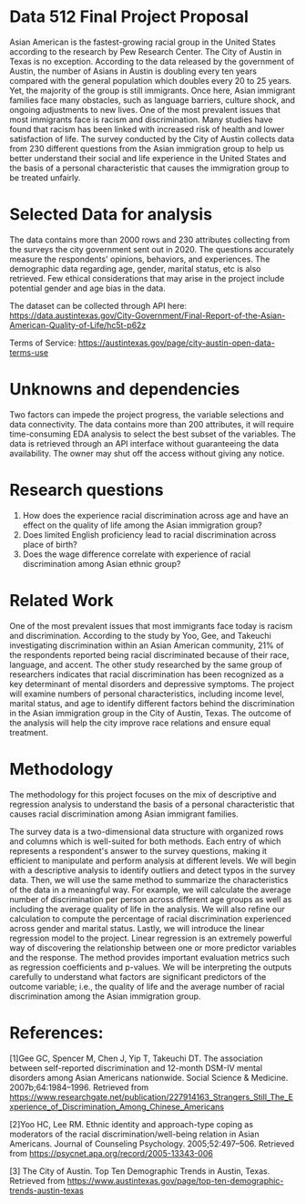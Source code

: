 # Data 512 Final Project Proposal

Asian American is the fastest-growing racial group in the United States according to the research by Pew Research Center. The City of Austin in Texas is no exception. According to the data released by the government of Austin, the number of Asians in Austin is doubling every ten years compared with the general population which doubles every 20 to 25 years. Yet, the majority of the group is still immigrants. Once here, Asian immigrant families face many obstacles, such as language barriers, culture shock, and ongoing adjustments to new lives. One of the most prevalent issues that most immigrants face is racism and discrimination. Many studies have found that racism has been linked with increased risk of health and lower satisfaction of life. The survey conducted by the City of Austin collects data from 230 different questions from the Asian immigration group to help us better understand their social and life experience in the United States and the basis of a personal characteristic that causes the immigration group to be treated unfairly.

# Selected Data for analysis
The data contains more than 2000 rows and 230 attributes collecting from the surveys the city government sent out in 2020. The questions accurately measure the respondents' opinions, behaviors, and experiences. The demographic data regarding age, gender, marital status, etc is also retrieved. Few ethical considerations that may arise in the project include potential gender and age bias in the data.

The dataset can be collected through API here: https://data.austintexas.gov/City-Government/Final-Report-of-the-Asian-American-Quality-of-Life/hc5t-p62z

Terms of Service: https://austintexas.gov/page/city-austin-open-data-terms-use

# Unknowns and dependencies
Two factors can impede the project progress, the variable selections and data connectivity. The data contains more than 200 attributes, it will require time-consuming EDA analysis to select the best subset of the variables. The data is retrieved through an API interface without guaranteeing the data availability. The owner may shut off the access without giving any notice.

# Research questions
1. How does the experience racial discrimination across age and have an effect on the quality of life among the Asian immigration group?
2. Does limited English proficiency lead to racial discrimination across place of birth?
3. Does the wage difference correlate with experience of racial discrimination among Asian ethnic group?

# Related Work
One of the most prevalent issues that most immigrants face today is racism and discrimination. According to the study by Yoo, Gee, and Takeuchi investigating discrimination within an Asian American community, 21% of the respondents reported being racial discriminated because of their race, language, and accent. The other study researched by the same group of researchers indicates that racial discrimination has been recognized as a key determinant of mental disorders and depressive symptoms. The project will examine numbers of personal characteristics, including income level, marital status, and age to identify different factors behind the discrimination in the Asian immigration group in the City of Austin, Texas. The outcome of the analysis will help the city improve race relations and ensure equal treatment.

# Methodology
The methodology for this project focuses on the mix of descriptive and regression analysis to understand the basis of a personal characteristic that causes racial discrimination among Asian immigrant families.

The survey data is a two-dimensional data structure with organized rows and columns which is well-suited for both methods. Each entry of which represents a respondent's answer to the survey questions, making it efficient to manipulate and perform analysis at different levels. We will begin with a descriptive analysis to identify outliers and detect typos in the survey data. Then, we will use the same method to summarize the characteristics of the data in a meaningful way. For example, we will calculate the average number of discrimination per person across different age groups as well as including the average quality of life in the analysis. We will also refine our calculation to compute the percentage of racial discrimination experienced across gender and marital status. Lastly, we will introduce the linear regression model to the project. Linear regression is an extremely powerful way of discovering the relationship between one or more predictor variables and the response. The method provides important evaluation metrics such as regression coefficients and p-values. We will be interpreting the outputs carefully to understand what factors are significant predictors of the outcome variable; i.e., the quality of life and the average number of racial discrimination among the Asian immigration group.

# References:
[1]Gee GC, Spencer M, Chen J, Yip T, Takeuchi DT. The association between self-reported discrimination and 12-month DSM-IV mental disorders among Asian Americans nationwide. Social Science & Medicine. 2007b;64:1984–1996. Retrieved from https://www.researchgate.net/publication/227914163_Strangers_Still_The_Experience_of_Discrimination_Among_Chinese_Americans

[2]Yoo HC, Lee RM. Ethnic identity and approach-type coping as moderators of the racial discrimination/well-being relation in Asian Americans. Journal of Counseling Psychology. 2005;52:497–506. Retrieved from https://psycnet.apa.org/record/2005-13343-006

[3] The City of Austin. Top Ten Demographic Trends in Austin, Texas. Retrieved from https://www.austintexas.gov/page/top-ten-demographic-trends-austin-texas
